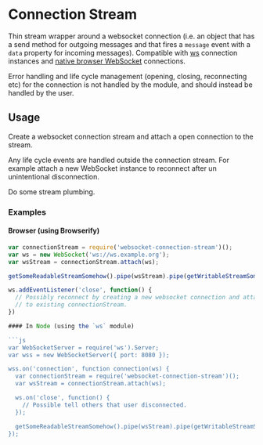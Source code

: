 # Connection Stream

Thin stream wrapper around a websocket connection (i.e. an object that has a
send method for outgoing messages and that fires a `message` event with a `data`
property for incoming messages). Compatible with [ws](https://github.com/websockets/ws)
connection instances and [native browser WebSocket](https://developer.mozilla.org/en-US/docs/Web/API/WebSocket)
connections.

Error handling and life cycle management (opening, closing, reconnecting etc)
for the connection is not handled by the module, and should instead be handled
by the user.

## Usage

Create a websocket connection stream and attach a open connection to the stream.

Any life cycle events are handled outside the connection stream. For example
attach a new WebSocket instance to reconnect after un unintentional
disconnection.

Do some stream plumbing.

### Examples

#### Browser (using Browserify)

```js
var connectionStream = require('websocket-connection-stream')();
var ws = new WebSocket('ws://ws.example.org');
var wsStream = connectionStream.attach(ws);

getSomeReadableStreamSomehow().pipe(wsStream).pipe(getWritableStreamSomehow());

ws.addEventListener('close', function() {
  // Possibly reconnect by creating a new websocket connection and attaching it
  // to existing connectionStream.
})

#### In Node (using the `ws` module)

```js
var WebSocketServer = require('ws').Server;
var wss = new WebSocketServer({ port: 8080 });

wss.on('connection', function connection(ws) {
  var connectionStream = require('websocket-connection-stream')();
  var wsStream = connectionStream.attach(ws);

  ws.on('close', function() {
    // Possible tell others that user disconnected.
  });

  getSomeReadableStreamSomehow().pipe(wsStream).pipe(getWritableStreamSomehow());
});
```



